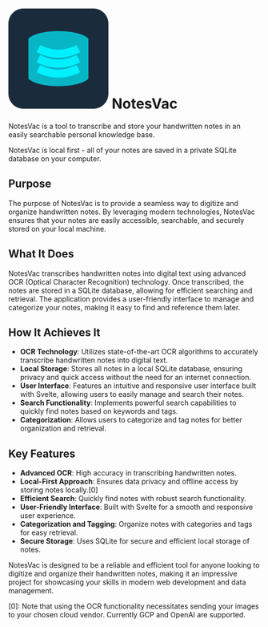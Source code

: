 # ![Logo](/static/favicon.svg) NotesVac
NotesVac is a tool to transcribe and store your handwritten notes in an easily searchable personal knowledge base.

NotesVac is local first - all of your notes are saved in a private SQLite database on your computer.

## Purpose
The purpose of NotesVac is to provide a seamless way to digitize and organize handwritten notes. By leveraging modern technologies, NotesVac ensures that your notes are easily accessible, searchable, and securely stored on your local machine.

## What It Does
NotesVac transcribes handwritten notes into digital text using advanced OCR (Optical Character Recognition) technology. Once transcribed, the notes are stored in a SQLite database, allowing for efficient searching and retrieval. The application provides a user-friendly interface to manage and categorize your notes, making it easy to find and reference them later.

## How It Achieves It
- **OCR Technology**: Utilizes state-of-the-art OCR algorithms to accurately transcribe handwritten notes into digital text.
- **Local Storage**: Stores all notes in a local SQLite database, ensuring privacy and quick access without the need for an internet connection.
- **User Interface**: Features an intuitive and responsive user interface built with Svelte, allowing users to easily manage and search their notes.
- **Search Functionality**: Implements powerful search capabilities to quickly find notes based on keywords and tags.
- **Categorization**: Allows users to categorize and tag notes for better organization and retrieval.

## Key Features
- **Advanced OCR**: High accuracy in transcribing handwritten notes.
- **Local-First Approach**: Ensures data privacy and offline access by storing notes locally.[0]
- **Efficient Search**: Quickly find notes with robust search functionality.
- **User-Friendly Interface**: Built with Svelte for a smooth and responsive user experience.
- **Categorization and Tagging**: Organize notes with categories and tags for easy retrieval.
- **Secure Storage**: Uses SQLite for secure and efficient local storage of notes.

NotesVac is designed to be a reliable and efficient tool for anyone looking to digitize and organize their handwritten notes, making it an impressive project for showcasing your skills in modern web development and data management.

[0]: Note that using the OCR functionality necessitates sending your images to your chosen cloud vendor. Currently GCP and OpenAI are supported.